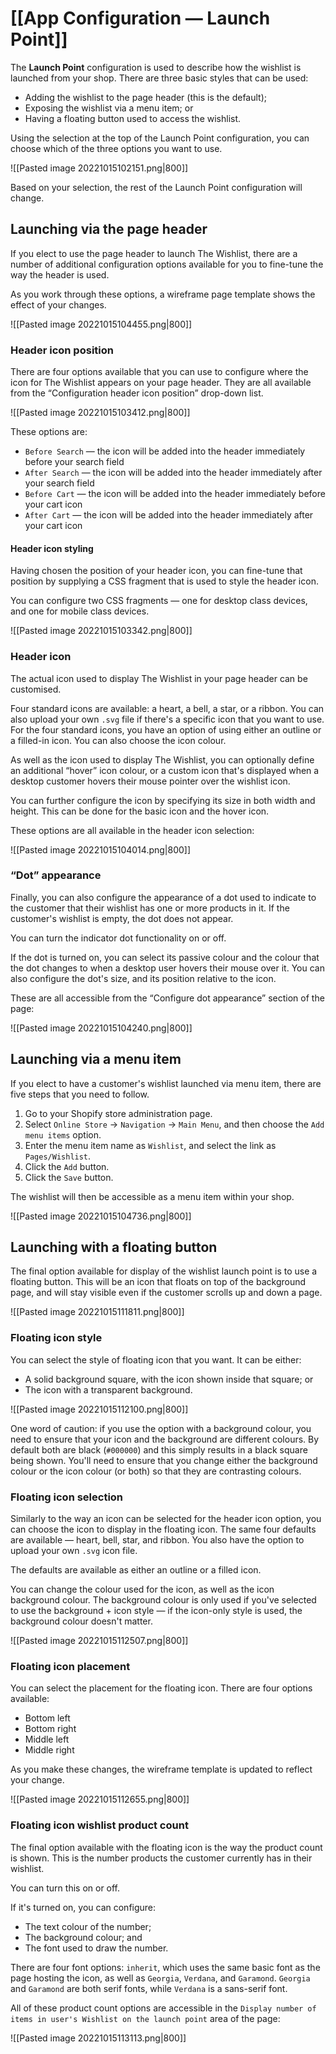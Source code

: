 # [[App Configuration — Launch Point]]

The **Launch Point** configuration is used to describe how the wishlist is launched from your shop. There are three basic styles that can be used:

- Adding the wishlist to the page header (this is the default);
- Exposing the wishlist via a menu item; or
- Having a floating button used to access the wishlist.

Using the selection at the top of the Launch Point configuration, you can choose which of the three options you want to use.

![[Pasted image 20221015102151.png|800]]

Based on your selection, the rest of the Launch Point configuration will change.

## Launching via the page header

If you elect to use the page header to launch The Wishlist, there are a number of additional configuration options available for you to fine-tune the way the header is used.

As you work through these options, a wireframe page template shows the effect of your changes.

![[Pasted image 20221015104455.png|800]]

### Header icon position

There are four options available that you can use to configure where the icon for The Wishlist appears on your page header. They are all available from the “Configuration header icon position” drop-down list.

![[Pasted image 20221015103412.png|800]]

These options are:
- `Before Search` — the icon will be added into the header immediately before your search field
- `After Search` — the icon will be added into the header immediately after your search field
- `Before Cart` — the icon will be added into the header immediately before your cart icon
- `After Cart` — the icon will be added into the header immediately after your cart icon

#### Header icon styling

Having chosen the position of your header icon, you can fine-tune that position by supplying a CSS fragment that is used to style the header icon.

You can configure two CSS fragments — one for desktop class devices, and one for mobile class devices.

![[Pasted image 20221015103342.png|800]]

### Header icon

The actual icon used to display The Wishlist in your page header can be customised.

Four standard icons are available: a heart, a bell, a star, or a ribbon. You can also upload your own `.svg` file if there's a specific icon that you want to use. For the four standard icons, you have an option of using either an outline or a filled-in icon. You can also choose the icon colour.

As well as the icon used to display The Wishlist, you can optionally define an additional “hover” icon colour, or a custom icon that's displayed when a desktop customer hovers their mouse pointer over the wishlist icon.

You can further configure the icon by specifying its size in both width and height. This can be done for the basic icon and the hover icon.

These options are all available in the header icon selection:

![[Pasted image 20221015104014.png|800]]

### “Dot” appearance

Finally, you can also configure the appearance of a dot used to indicate to the customer that their wishlist has one or more products in it. If the customer's wishlist is empty, the dot does not appear.

You can turn the indicator dot functionality on or off.

If the dot is turned on, you can select its passive colour and the colour that the dot changes to when a desktop user hovers their mouse over it. You can also configure the dot's size, and its position relative to the icon.

These are all accessible from the “Configure dot appearance” section of the page:

![[Pasted image 20221015104240.png|800]]

## Launching via a menu item

If you elect to have a customer's wishlist launched via menu item, there are five steps that you need to follow.

1. Go to your Shopify store administration page.
2. Select `Online Store` → `Navigation` → `Main Menu`, and then choose the `Add menu items` option.
3. Enter the menu item name as `Wishlist`, and select the link as `Pages/Wishlist`.
4. Click the `Add` button.
5. Click the `Save` button.

The wishlist will then be accessible as a menu item within your shop.

![[Pasted image 20221015104736.png|800]]

## Launching with a floating button

The final option available for display of the wishlist launch point is to use a floating button. This will be an icon that floats on top of the background page, and will stay visible even if the customer scrolls up and down a page.

![[Pasted image 20221015111811.png|800]]

### Floating icon style

You can select the style of floating icon that you want. It can be either:
- A solid background square, with the icon shown inside that square; or
- The icon with a transparent background.

![[Pasted image 20221015112100.png|800]]

One word of caution: if you use the option with a background colour, you need to ensure that your icon and the background are different colours. By default both are black (`#000000`) and this simply results in a black square being shown. You'll need to ensure that you change either the background colour or the icon colour (or both) so that they are contrasting colours.

### Floating icon selection

Similarly to the way an icon can be selected for the header icon option, you can choose the icon to display in the floating icon. The same four defaults are available — heart, bell, star, and ribbon. You also have the option to upload your own `.svg` icon file.

The defaults are available as either an outline or a filled icon.

You can change the colour used for the icon, as well as the icon background colour. The background colour is only used if you've selected to use the background + icon style — if the icon-only style is used, the background colour doesn't matter.

![[Pasted image 20221015112507.png|800]]

### Floating icon placement

You can select the placement for the floating icon. There are four options available:
- Bottom left
- Bottom right
- Middle left
- Middle right

As you make these changes, the wireframe template is updated to reflect your change.

![[Pasted image 20221015112655.png|800]]

### Floating icon wishlist product count

The final option available with the floating icon is the way the product count is shown. This is the number products the customer currently has in their wishlist.

You can turn this on or off.

If it's turned on, you can configure:
- The text colour of the number;
- The background colour; and
- The font used to draw the number.

There are four font options: `inherit`, which uses the same basic font as the page hosting the icon, as well as `Georgia`, `Verdana`, and `Garamond`. `Georgia` and `Garamond` are both serif fonts, while `Verdana` is a sans-serif font.

All of these product count options are accessible in the `Display number of items in user's Wishlist on the launch point` area of the page:

![[Pasted image 20221015113113.png|800]]

